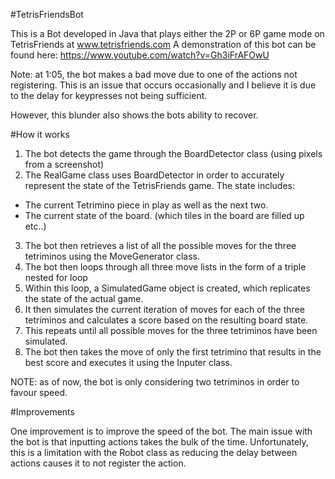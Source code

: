 ﻿#TetrisFriendsBot

This is a Bot developed in Java that plays either the 2P or 6P game mode on TetrisFriends at www.tetrisfriends.com
A demonstration of this bot can be found here: https://www.youtube.com/watch?v=Gh3iFrAFOwU

Note: at 1:05, the bot makes a bad move due to one of the actions not registering. This is an issue that occurs occasionally and I believe it is due to the delay for keypresses not being sufficient.

However, this blunder also shows the bots ability to recover.

#How it works

1. The bot detects the game through the BoardDetector class (using pixels from a screenshot)
2. The RealGame class uses BoardDetector in order to accurately represent the state of the TetrisFriends game. The state includes:
  * The current Tetrimino piece in play as well as the next two.
  * The current state of the board. (which tiles in the board are filled up etc..)
3. The bot then retrieves a list of all the possible moves for the three tetriminos using the MoveGenerator class.
4. The bot then loops through all three move lists in the form of a triple nested for loop
5. Within this loop, a SimulatedGame object is created, which replicates the state of the actual game.
6. It then simulates the current iteration of moves for each of the three tetriminos and calculates a score based on the resulting board state.
7. This repeats until all possible moves for the three tetriminos have been simulated.
8. The bot then takes the move of only the first tetrimino that results in the best score and executes it using the Inputer class.

NOTE: as of now, the bot is only considering two tetriminos in order to favour speed.

#Improvements

One improvement is to improve the speed of the bot. The main issue with the bot is that inputting actions takes the bulk of the time. Unfortunately, this is a limitation with the Robot class as reducing the delay between actions causes it to not register the action.


